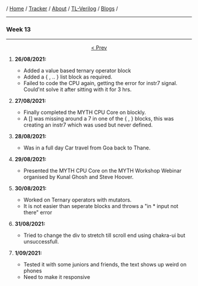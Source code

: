 / [Home](/index) / [Tracker](/gsoc-2021) / [About](pages/gsoc/about) / [TL-Verilog](pages/gsoc/TLV) / [Blogs](pages/blogs/gsoc-final-blog) /

---

### Week 13

---

<div align = "center">
    <a align = "left" href = "./wk12"> < Prev </a> 
  </div>
  
1. **26/08/2021:** 
   * Added a value based ternary operator block
   * Added a { , .. } list block as required.
   * Failed to code the CPU again, getting the error for instr7 signal. Could'nt solve it after sitting with it for 3 hrs. 
  
2. **27/08/2021:**
   * Finally completed the MYTH CPU Core on blockly. 
   * A [] was missing around a 7 in one of the { , } blocks, this was creating an instr7 which was used but never defined.
  
3. **28/08/2021:**
   * Was in a full day Car travel from Goa back to Thane. 
  
4. **29/08/2021:**
   * Presented the MYTH CPU Core on the MYTH Workshop Webinar organised by Kunal Ghosh and Steve Hoover.
  
5. **30/08/2021:**
   * Worked on Ternary operators with mutators.
   * It is not easier than seperate blocks and throws a "in * input not there" error
  
6. **31/08/2021:**
   * Tried to change the div to stretch till scroll end using chakra-ui but unsuccessfull.
  
7. **1/09/2021:**
   * Tested it with some juniors and friends, the text shows up weird on phones
   * Need to make it responsive
